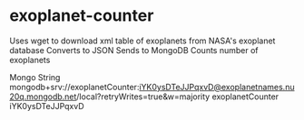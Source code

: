 # exoplanet-counter
Uses wget to download xml table of exoplanets from NASA's exoplanet database
Converts to JSON 
Sends to MongoDB
Counts number of exoplanets

Mongo String
mongodb+srv://exoplanetCounter:iYK0ysDTeJJPqxvD@exoplanetnames.nu20q.mongodb.net/local?retryWrites=true&w=majority 
exoplanetCounter
iYK0ysDTeJJPqxvD